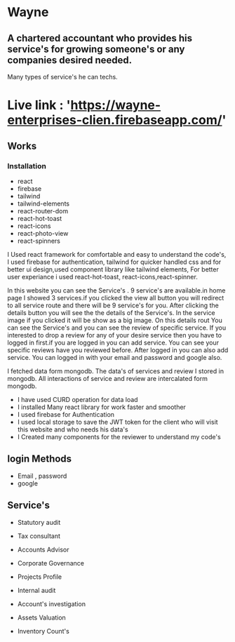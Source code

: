 # Wayne 

## A chartered accountant who provides his service's for growing someone's or any companies desired needed.

Many types of service's he can techs.

# Live link : 'https://wayne-enterprises-clien.firebaseapp.com/'


## Works

### Installation 
- react
- firebase
- tailwind
- tailwind-elements
- react-router-dom
- react-hot-toast
- react-icons
- react-photo-view
- react-spinners

I Used react framework for comfortable and easy to understand the code's, I used firebase  for authentication, tailwind for quicker handled css and for better ui design,used  component library like tailwind elements, For better user experiance i used react-hot-toast, react-icons,react-spinner. 

In this website you can see the Service's . 9 service's are available.in home page I showed 3 services.if you clicked the view all button you will redirect to all service route and there will be 9 service's for you. After clicking the details button you will see the the details of the Service's. In the service image if you clicked it will be show as a big image. On this details rout You can see the Service's and you can see the review of specific service. If you interested to drop a review for any of your desire service then you have to logged in first.if you are logged in you can add service. You can see your specific reviews have you reviewed before. After logged in you can also add service. You can logged in with your email and password and google also.

I fetched data form mongodb. The data's of services and review I stored in mongodb.
All interactions of service and review are intercalated form mongodb.

- I have used CURD operation for data load
- I installed Many react library for work faster and smoother
- I used firebase for Authentication
- I used local storage to save the JWT token for the client who will visit this website and who needs his data's
- I Created many components for the reviewer to understand my code's

## login Methods

- Email , password
- google

## Service's

- Statutory audit

- Tax consultant

- Accounts Advisor 

- Corporate Governance

- Projects Profile

- Internal audit

- Account's investigation

- Assets Valuation

- Inventory Count's

###